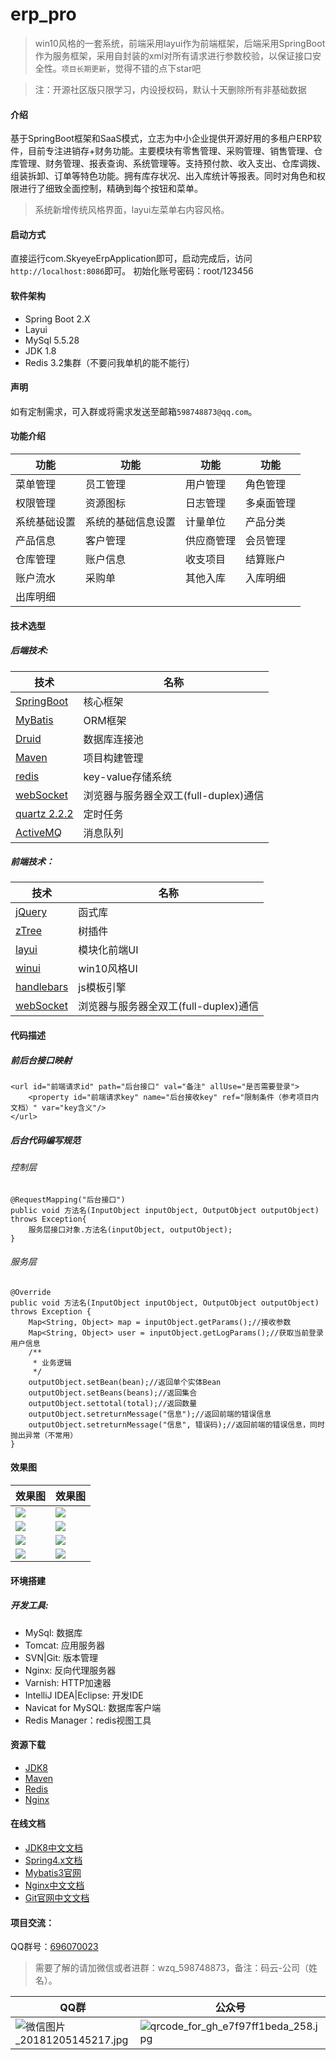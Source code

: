 # erp_pro

> win10风格的一套系统，前端采用layui作为前端框架，后端采用SpringBoot作为服务框架，采用自封装的xml对所有请求进行参数校验，以保证接口安全性。`项目长期更新`，觉得不错的点下star吧

> 注：开源社区版只限学习，内设授权码，默认十天删除所有非基础数据

#### 介绍
基于SpringBoot框架和SaaS模式，立志为中小企业提供开源好用的多租户ERP软件，目前专注进销存+财务功能。主要模块有零售管理、采购管理、销售管理、仓库管理、财务管理、报表查询、系统管理等。支持预付款、收入支出、仓库调拨、组装拆卸、订单等特色功能。拥有库存状况、出入库统计等报表。同时对角色和权限进行了细致全面控制，精确到每个按钮和菜单。

> 系统新增传统风格界面，layui左菜单右内容风格。

#### 启动方式
直接运行com.SkyeyeErpApplication即可，启动完成后，访问`http://localhost:8086`即可。 初始化账号密码：root/123456

#### 软件架构

- Spring Boot 2.X
- Layui 
- MySql 5.5.28
- JDK 1.8
- Redis 3.2集群（不要问我单机的能不能行）

#### 声明
如有定制需求，可入群或将需求发送至邮箱`598748873@qq.com`。

#### 功能介绍

功能|功能|功能|功能
-------|-------|-------|-------
菜单管理|员工管理|用户管理|角色管理
权限管理|资源图标|日志管理|多桌面管理
系统基础设置|系统的基础信息设置|计量单位|产品分类
产品信息|客户管理|供应商管理|会员管理
仓库管理|账户信息|收支项目|结算账户
账户流水|采购单|其他入库|入库明细
出库明细|||

#### 技术选型

##### 后端技术:

技术|名称
---|---
[SpringBoot](http://spring.io/projects/spring-boot)|核心框架
[MyBatis](http://www.mybatis.org/mybatis-3/zh/index.html)|ORM框架
[Druid](https://github.com/alibaba/druid)|数据库连接池
[Maven](http://maven.apache.org/)|项目构建管理
[redis](https://redis.io/)|key-value存储系统
[webSocket](http://www.runoob.com/html/html5-websocket.html)|浏览器与服务器全双工(full-duplex)通信
[quartz 2.2.2](http://www.quartz-scheduler.org/)|定时任务
[ActiveMQ](http://activemq.apache.org/replicated-leveldb-store.html)|消息队列

##### 前端技术：

技术|名称
---|---
[jQuery](http://jquery.com/)|函式库
[zTree](http://www.treejs.cn/v3/)|树插件
[layui](https://www.layui.com/)|模块化前端UI
[winui](https://gitee.com/doc_wei01_admin/skyeye)|win10风格UI
[handlebars](http://www.ghostchina.com/introducing-the-handlebars-js-templating-engine/)|js模板引擎
[webSocket](http://www.runoob.com/html/html5-websocket.html)|浏览器与服务器全双工(full-duplex)通信

#### 代码描述
##### 前后台接口映射

```
<url id="前端请求id" path="后台接口" val="备注" allUse="是否需要登录">
	<property id="前端请求key" name="后台接收key" ref="限制条件（参考项目内文档）" var="key含义"/>
</url>
```

##### 后台代码编写规范

###### 控制层

```
@RequestMapping("后台接口")
public void 方法名(InputObject inputObject, OutputObject outputObject) throws Exception{
	服务层接口对象.方法名(inputObject, outputObject);
}
```

###### 服务层

```
@Override
public void 方法名(InputObject inputObject, OutputObject outputObject) throws Exception {
	Map<String, Object> map = inputObject.getParams();//接收参数
	Map<String, Object> user = inputObject.getLogParams();//获取当前登录用户信息
	/**
	 * 业务逻辑
	 */
	outputObject.setBean(bean);//返回单个实体Bean
	outputObject.setBeans(beans);//返回集合
	outputObject.settotal(total);//返回数量
	outputObject.setreturnMessage("信息");//返回前端的错误信息
	outputObject.setreturnMessage("信息", 错误码);//返回前端的错误信息，同时抛出异常（不常用）
}
```

#### 效果图

|效果图|效果图|
| ------------- | ------------- |
|![](https://images.gitee.com/uploads/images/2019/1011/084458_e0c2e256_1541735.png "")|![](https://s2.ax1x.com/2019/10/11/uHSaY8.png "")|
|![](https://images.gitee.com/uploads/images/2019/1011/084630_9326c93d_1541735.png "")|![](https://s2.ax1x.com/2019/10/11/uHpkh8.png "")|
|![](https://images.gitee.com/uploads/images/2019/1011/084706_8c921d85_1541735.png "")|![](https://s2.ax1x.com/2019/10/11/uHpeXj.png "")|
|![](https://images.gitee.com/uploads/images/2019/1015/091741_4030a2f0_1541735.png "")|![](https://s2.ax1x.com/2019/10/15/K9meR1.png "")|

#### 环境搭建
##### 开发工具:

- MySql: 数据库</br>
- Tomcat: 应用服务器</br>
- SVN|Git: 版本管理</br>
- Nginx: 反向代理服务器</br>
- Varnish: HTTP加速器</br>
- IntelliJ IDEA|Eclipse: 开发IDE</br>
- Navicat for MySQL: 数据库客户端</br>
- Redis Manager：redis视图工具</br>

#### 资源下载

- [JDK8](https://www.oracle.com/technetwork/java/javase/downloads/jdk8-downloads-2133151.html)
- [Maven](http://maven.apache.org/download.cgi)
- [Redis](https://redis.io/download)
- [Nginx](http://nginx.org/en/download.html)

#### 在线文档

- [JDK8中文文档](https://blog.fondme.cn/apidoc/jdk-1.8-youdao/)
- [Spring4.x文档](http://spring.oschina.mopaas.com/)
- [Mybatis3官网](http://www.mybatis.org/mybatis-3/zh/index.html)
- [Nginx中文文档](http://tool.oschina.net/apidocs/apidoc?api=nginx-zh)
- [Git官网中文文档](https://git-scm.com/book/zh/v2)

#### 项目交流：

QQ群号：[696070023](http://shang.qq.com/wpa/qunwpa?idkey=e9aace2bf3e05f37ed5f0377c3827c6683d970ac0bcc61b601f70dc861053229)

> 需要了解的请加微信或者进群：wzq_598748873，备注：码云-公司（姓名）。

|QQ群|公众号|
|-------|-------|
|![](https://images.gitee.com/uploads/images/2018/1205/145236_4fce6966_1541735.jpeg "微信图片_20181205145217.jpg")|![](https://images.gitee.com/uploads/images/2018/1207/083137_48330589_1541735.jpeg "qrcode_for_gh_e7f97ff1beda_258.jpg")|